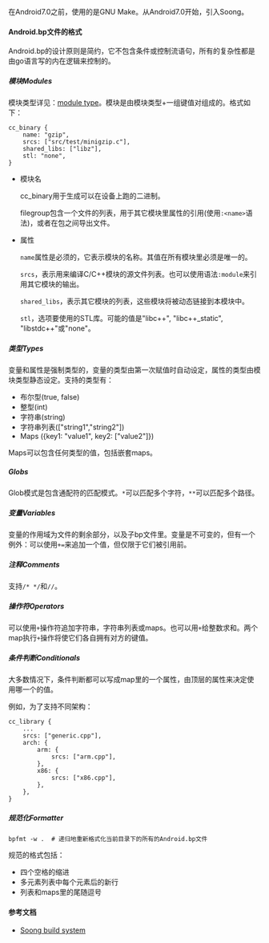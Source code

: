 在Android7.0之前，使用的是GNU Make。从Android7.0开始，引入Soong。

#### Android.bp文件的格式

Android.bp的设计原则是简约，它不包含条件或控制流语句，所有的复杂性都是由go语言写的内在逻辑来控制的。

##### 模块Modules

模块类型详见：[module type](https://ci.android.com/builds/submitted/6066704/linux/latest/view/soong_build.html)。模块是由模块类型+一组键值对组成的。格式如下：

```
cc_binary {
    name: "gzip",
    srcs: ["src/test/minigzip.c"],
    shared_libs: ["libz"],
    stl: "none",
}
```

- 模块名

  cc_binary用于生成可以在设备上跑的二进制。

  filegroup包含一个文件的列表，用于其它模块里属性的引用(使用`:<name>`语法)，或者在包之间导出文件。

- 属性

  `name`属性是必须的，它表示模块的名称。其值在所有模块里必须是唯一的。

  `srcs`，表示用来编译C/C++模块的源文件列表。也可以使用语法`:module`来引用其它模块的输出。

  `shared_libs`，表示其它模块的列表，这些模块将被动态链接到本模块中。

  `stl`，选项要使用的STL库。可能的值是"libc++", "libc++_static", "libstdc++"或"none"。

##### 类型Types

变量和属性是强制类型的，变量的类型由第一次赋值时自动设定，属性的类型由模块类型静态设定。支持的类型有：

- 布尔型(true, false)
- 整型(int)
- 字符串(string)
- 字符串列表(["string1","string2"])
- Maps ({key1: "value1", key2: ["value2"]})

Maps可以包含任何类型的值，包括嵌套maps。

##### Globs

Glob模式是包含通配符的匹配模式。`*`可以匹配多个字符，`**`可以匹配多个路径。

##### 变量Variables

变量的作用域为文件的剩余部分，以及子bp文件里。变量是不可变的，但有一个例外：可以使用`+=`来追加一个值，但仅限于它们被引用前。

##### 注释Comments

支持`/* */`和`//`。

##### 操作符Operators

可以使用`+`操作符追加字符串，字符串列表或maps。也可以用`+`给整数求和。两个map执行`+`操作将使它们各自拥有对方的键值。

##### 条件判断Conditionals

大多数情况下，条件判断都可以写成map里的一个属性，由顶层的属性来决定使用哪一个的值。

例如，为了支持不同架构：

```
cc_library {
    ...
    srcs: ["generic.cpp"],
    arch: {
        arm: {
            srcs: ["arm.cpp"],
        },
        x86: {
            srcs: ["x86.cpp"],
        },
    },
}

```



##### 规范化Formatter

```
bpfmt -w .	# 递归地重新格式化当前目录下的所有的Android.bp文件
```

规范的格式包括：

- 四个空格的缩进
- 多元素列表中每个元素后的新行
- 列表和maps里的尾随逗号

#### 参考文档

- [Soong build system](https://source.android.google.cn/setup/build)